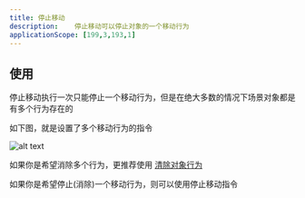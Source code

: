 ```yaml
---
title: 停止移动
description: 	停止移动可以停止对象的一个移动行为
applicationScope: [199,3,193,1]
---
```


## 使用

停止移动执行一次只能停止一个移动行为，但是在绝大多数的情况下场景对象都是有多个行为存在的

如下图，就是设置了多个移动行为的指令

![alt text](https://cdn.gcw.wiki/gcw/image/zh_hans/commands/sceneobject/stopmoving/image.png)

如果你是希望消除多个行为，更推荐使用 [清除对象行为](./clearobjectbehavior)

如果你是希望停止(消除)一个移动行为，则可以使用停止移动指令
